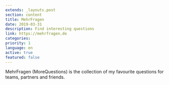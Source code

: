 ```yaml
---
extends: _layouts.post
section: content
title: MehrFragen
date: 2019-03-31
description: Find interesting questions
link: https://mehrfragen.de
categories:
priority: 1
language: en
active: true
featured: false
---
```

MehrFragen (MoreQuestions) is the collection of my favourite questions for teams, partners and friends.

